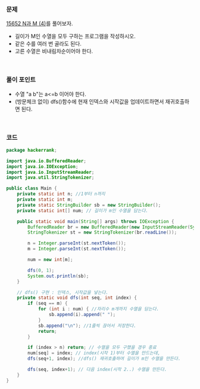 ### 문제
[15652 N과 M (4)](https://www.acmicpc.net/problem/15652)를 풀어보자. <br>
+ 길이가 M인 수열을 모두 구하는 프로그램을 작성하시오.
+ 같은 수를 여러 번 골라도 된다.
+ 고른 수열은 비내림차순이어야 한다.

<br>

### 풀이 포인트
+ 수열 "a b"는 a<=b 이어야 한다.
+ (방문체크 없이) dfs()함수에 현재 인덱스와 시작값을 업데이트하면서 재귀호출하면 된다.

<br>

### 코드
```java
package hackerrank;

import java.io.BufferedReader;
import java.io.IOException;
import java.io.InputStreamReader;
import java.util.StringTokenizer;

public class Main {
    private static int n; //1부터 n까지
    private static int m;
    private static StringBuilder sb = new StringBuilder();
    private static int[] num; // 길이가 m인 수열을 담는다.

    public static void main(String[] args) throws IOException {
        BufferedReader br = new BufferedReader(new InputStreamReader(System.in));
        StringTokenizer st = new StringTokenizer(br.readLine());

        n = Integer.parseInt(st.nextToken());
        m = Integer.parseInt(st.nextToken());

        num = new int[m];

        dfs(0, 1);
        System.out.println(sb);
    }

    // dfs() 구현 : 인덱스, 시작값을 넣는다.
    private static void dfs(int seq, int index) {
        if (seq == m) {
            for (int i : num) { //자리수 m개까지 수열을 담는다.
                sb.append(i).append(" ");
            }
            sb.append("\n"); //1줄씩 끊어서 저장한다.
            return;
        }

        if (index > n) return; // 수열을 모두 구했을 경우 종료
        num[seq] = index; // index(시작 1)부터 수열을 만드는데,
        dfs(seq+1, index); //dfs() 재귀호출하여 길이가 m인 수열을 만든다.

        dfs(seq, index+1); // 다음 index(시작 2..) 수열을 만든다.
    }
}
```
